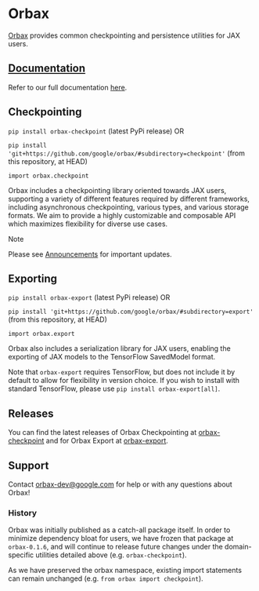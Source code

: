 # Orbax

[Orbax](https://orbax.readthedocs.io/en/latest/) provides common checkpointing and persistence utilities for JAX users.

## [Documentation](https://orbax.readthedocs.io/en/latest/)

Refer to our full documentation [here](https://orbax.readthedocs.io/en/latest/).

## Checkpointing

`pip install orbax-checkpoint` (latest PyPi release) OR

`pip install 'git+https://github.com/google/orbax/#subdirectory=checkpoint'`
(from this repository, at HEAD)

`import orbax.checkpoint`

Orbax includes a checkpointing library oriented towards JAX users, supporting a
variety of different features required by different frameworks, including
asynchronous checkpointing, various types, and various storage formats.
We aim to provide a highly customizable and composable API which maximizes
flexibility for diverse use cases.

> [!NOTE]
> Please see
[Announcements](https://orbax.readthedocs.io/en/latest/guides/checkpoint/orbax_checkpoint_announcements.html)
for important updates.


## Exporting

`pip install orbax-export` (latest PyPi release) OR

`pip install 'git+https://github.com/google/orbax/#subdirectory=export'`
(from this repository, at HEAD)

`import orbax.export`

Orbax also includes a serialization library for JAX users, enabling the
exporting of JAX models to the TensorFlow SavedModel format.

Note that `orbax-export` requires TensorFlow, but does not include it by default
to allow for flexibility in version choice. If you wish to install with standard
TensorFlow, please use `pip install orbax-export[all]`.


## Releases

You can find the latest releases of Orbax Checkpointing at [orbax-checkpoint](https://pypi.org/project/orbax-checkpoint/#history) and for Orbax Export at [orbax-export](https://pypi.org/project/orbax-export/#history).


## Support

Contact orbax-dev@google.com for help or with any questions about Orbax!

### History

Orbax was initially published as a catch-all package itself. In order to
minimize dependency bloat for users, we have frozen that package at
`orbax-0.1.6`, and will continue to release future changes under the
domain-specific utilities detailed above (e.g. `orbax-checkpoint`).

As we have preserved the orbax namespace, existing import statements can remain
unchanged (e.g. `from orbax import checkpoint`).
